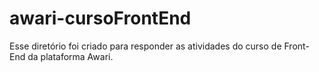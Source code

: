 # awari-cursoFrontEnd
Esse diretório foi criado para responder as atividades do curso de Front-End da plataforma Awari.
